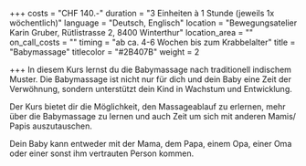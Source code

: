 +++
costs = "CHF 140.-"
duration = "3 Einheiten à 1 Stunde (jeweils 1x wöchentlich)"
language = "Deutsch, Englisch"
location = "Bewegungsatelier Karin Gruber, Rütlistrasse 2, 8400 Winterthur"
location_area = ""
on_call_costs = ""
timing = "ab ca. 4-6 Wochen bis zum Krabbelalter"
title = "Babymassage"
titlecolor = "#2B407B"
weight = 2

+++
In diesem Kurs lernst du die Babymassage nach traditionell indischem Muster. Die Babymassage ist nicht nur für dich und dein Baby eine Zeit der Verwöhnung, sondern unterstützt dein Kind in Wachstum und Entwicklung.

Der Kurs bietet dir die Möglichkeit, den Massageablauf zu erlernen, mehr über die Babymassage zu lernen und auch Zeit um sich mit anderen Mamis/ Papis auszutauschen.

Dein Baby kann entweder mit der Mama, dem Papa, einem Opa, einer Oma oder einer sonst ihm vertrauten Person kommen.
